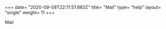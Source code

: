+++
date= "2020-09-08T22:11:57.883Z"
title= "Mail"
type= "help"
layout= "single"
weight= 11
+++

Mail